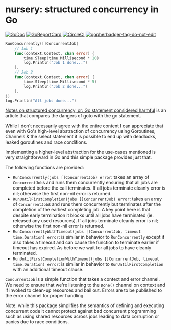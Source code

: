 # nursery: structured concurrency in Go
[![GoDoc](https://godoc.org/github.com/arunsworld/nursery?status.svg)](https://godoc.org/github.com/arunsworld/nursery)
[![GoReportCard](https://goreportcard.com/badge/github.com/arunsworld/nursery)](https://goreportcard.com/badge/github.com/arunsworld/nursery)
[![CircleCI](https://circleci.com/gh/arunsworld/nursery.svg?style=svg)](https://circleci.com/gh/arunsworld/nursery)
<a href='https://github.com/jpoles1/gopherbadger' target='_blank'>![gopherbadger-tag-do-not-edit](https://img.shields.io/badge/Go%20Coverage-100%25-brightgreen.svg?longCache=true&style=flat)</a>

```go
RunConcurrently([]ConcurrentJob{
    // Job 1
    func(context.Context, chan error) {
        time.Sleep(time.Millisecond * 10)
        log.Println("Job 1 done...")
    },
    // Job 2
    func(context.Context, chan error) {
        time.Sleep(time.Millisecond * 5)
        log.Println("Job 2 done...")
    },
})
log.Println("All jobs done...")
```

[Notes on structured concurrency, or: Go statement considered harmful](https://vorpus.org/blog/notes-on-structured-concurrency-or-go-statement-considered-harmful/#nurseries-a-structured-replacement-for-go-statements) is an article that compares the dangers of goto with the go statement.

While I don't necessarily agree with the entire content I can appreciate that even with Go's high-level abstraction of concurrency using Goroutines, Channels & the select statement it is possible to end up with deadlocks, leaked goroutines and race conditions.

Implementing a higher-level abstraction for the use-cases mentioned is very straightforward in Go and this simple package provides just that.

The following functions are provided:
* `RunConcurrently(jobs []ConcurrentJob) error`: takes an array of `ConcurrentJob`s and runs them concurrently ensuring that all jobs are completed before the call terminates. If all jobs terminate cleanly error is nil; otherwise the first non-nil error is returned.
* `RunUntilFirstCompletion(jobs []ConcurrentJob) error`: takes an array of `ConcurrentJob`s and runs them concurrently but terminates after the completion of the earliest completing job. A key point here is that despite early termination it blocks until all jobs have terminated (ie. released any used resources). If all jobs terminate cleanly error is nil; otherwise the first non-nil error is returned.
* `RunConcurrentlyWithTimeout(jobs []ConcurrentJob, timeout time.Duration) error`: is similar in behavior to `RunConcurrently` except it also takes a timeout and can cause the function to terminate earlier if timeout has expired. As before we wait for all jobs to have cleanly terminated.
* `RunUntilFirstCompletionWithTimeout(jobs []ConcurrentJob, timeout time.Duration) error`: is similar in behavior to `RunUntilFirstCompletion` with an additional timeout clause.

`ConcurrentJob` is a simple function that takes a context and error channel. We need to ensure that we're listening to the `Done()` channel on context and if invoked to clean-up resources and bail out. Errors are to be published to the error channel for proper handling.

Note: while this package simplifies the semantics of defining and executing concurrent code it cannot protect against bad concurrent programming such as using shared resources across jobs leading to data corruption or panics due to race conditions.
